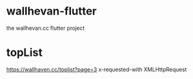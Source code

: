 <!--
 * @Author: 韦轩 wx@zsit.cc
 * @Date: 2022-09-15 17:16:11
 * @LastEditors: 韦轩 wx@zsit.cc
 * @LastEditTime: 2022-09-16 14:26:43
 * @FilePath: \wallhevan-flutter\README.md
 * @Description: 这是默认设置,请设置`customMade`, 打开koroFileHeader查看配置 进行设置: https://github.com/OBKoro1/koro1FileHeader/wiki/%E9%85%8D%E7%BD%AE
-->
# wallhevan-flutter
the wallhevan.cc flutter project


# topList 
https://wallhaven.cc/toplist?page=3
x-requested-with  XMLHttpRequest
